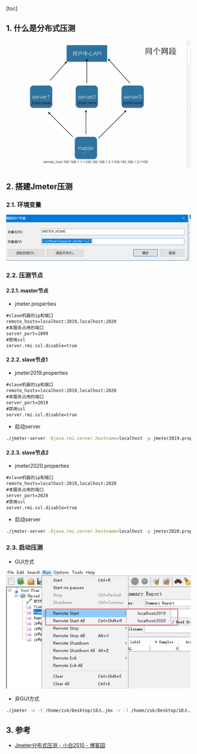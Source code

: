 [toc]
## 1. 什么是分布式压测

![](https://raw.githubusercontent.com/TDoct/images/master/img/20200103232617.png)

## 2. 搭建Jmeter压测

### 2.1. 环境变量
![](https://raw.githubusercontent.com/TDoct/images/master/1585881382_20200403102747194_21606.png)

### 2.2. 压测节点
#### 2.2.1. master节点
- jmeter.properties
```properties
#slave机器的ip和端口
remote_hosts=localhost:2019,localhost:2020
#本服务占用的端口
server_port=1099
#禁用ssl
server.rmi.ssl.disable=true
```
#### 2.2.2. slave节点1
- jmeter2019.properties

```properties
#slave机器的ip和端口
remote_hosts=localhost:2019,localhost:2020
#本服务占用的端口
server_port=2019
#禁用ssl
server.rmi.ssl.disable=true
```

- 启动server

```bash
./jmeter-server -Djava.rmi.server.hostname=localhost -p jmeter2019.properties
```


#### 2.2.3. slave节点2
- jmeter2020.properties

```properties
#slave机器的ip和端口
remote_hosts=localhost:2019,localhost:2020
#本服务占用的端口
server_port=2020
#禁用ssl
server.rmi.ssl.disable=true
```

- 启动server

```bash
./jmeter-server -Djava.rmi.server.hostname=localhost -p jmeter2020.properties
```



### 2.3. 启动压测

- GUI方式


![](https://raw.githubusercontent.com/TDoct/images/master/1585881384_20200403103617531_22516.png)

- 非GUI方式

```bash
./jmeter -n -t /home/zsk/Desktop/10人.jmx -r -l /home/zsk/Desktop/10人.log -e -o /home/zsk/Desktop/result
```




## 3. 参考
- [Jmeter分布式压测 \- 小白2510 \- 博客园](https://www.cnblogs.com/loveapple/p/10064134.html)